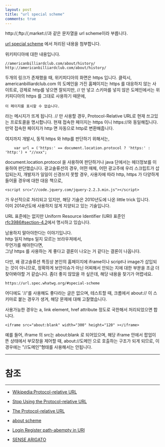 ```yaml
---
layout: post
title: "url special scheme"
comments: true
---
```


http://,ftp://,market://과 같은 문자열을 url scheme이라 부릅니다.

[url special scheme](https://sejoung.github.io/2018/08/url_special_scheme) 에서 처리된 내용을 첨부합니다.

위키피디아에 대한 내용입니다.
```aidl
//americanbilliardclub.com/about/history/
http://americanbilliardclub.com/about/history/
```
두개의 링크가 존재했을 때,
위키피디아의 화면은 https 입니다.
클릭시, americanbilliardclub.com 의 도메인을 가진 홈페이지는 https 를 대응하지 않는 사이트로,
강제로 http를 넣으면 잘되지만,
// 만 넣고 스키마를 넣지 않은 도메인에서는 위키피디아의 https 를 그대로 사용하기 때문에,

```aidl
이 페이지를 표시할 수 없습니다.
```
라는 메시지가 뜨게 됩니다.
// 만 사용할 경우, Protocol-Relative URL로 현재 쓰고있는 프로토콜을 명시합니다. 
현재 접속한 페이지는 https 이니 https://와 동일해집니다.
만약 접속한 페이지가 http 면 자동으로 http로 변환해줍니다.

여지까지 개발시, 동적 https 와 http를 판단하기 위해서는,

```aidl
    var url = ('https:' == document.location.protocol ? 'https:' : 'http:') + "//xxx";
```
document.location.protocol 을 사용하여 판단하거나 java 단에서는 헤더정보를 이용하여 판단했습니다.
광고솔류션의 경우,
어떤 매체, 어떤 광고주에 우리 스크립트가 삽입되는지, 개발자가 일일이 신경쓰지 못할 경우,
사용자에 따라 http, https 가 다양하게 들어올 경우에 대한 대응 책으로,

```aidl
<script src="//code.jquery.com/jquery-2.2.3.min.js"></script>
```
가 우선적으로 처리되고 있지만, 해당 기술은 2010년도에 나온 little trick 입니다.  
이미 2014년도에 사용하지 않게 지양되고 있는 기술입니다.  

URL 표준에는 없지만 Uniform Resource Identifier (URI) 표준인 [rfc3986#section-4.2](https://tools.ietf.org/html/rfc3986#section-4.2)에서 명시하고 있습니다.

남용하지 말아야한다는 이야기입니다.  
http 일지 https 일지 모르는 브라우져에서,   
무언가를 해야한다면,  
그냥 https 를 사용하는 게 좋다고 결론이 나오는 거 같다는 결론이 나옵니다.  

다만, 왜 광고솔류션 특징상 본인의 홈페이지에 iframe이나 script나 image가 삽입되는 것이 아니므로,
정확하게 보안이슈가 아닌 어찌해서 안되는 지에 대한 부분을 조금 더 찾아봐야할 거 같습니다.
좀더 좋지 않았을 까 싶은데, 해당 내용을 찾기가 어렵네요.

```aidl
https://url.spec.whatwg.org/#special-scheme
```
어디에도 '//'를 사용해도 좋다라는 글은 없으며, 테스트할 때,
크롬에서 about:// 이 스키마로 붙는 경우가 생겨, 해당 문제에 대해 고찰했습니다.

사용가능한 경우는
a, link element, href attribute 정도로 국한해서 처리되었으면 합니다.


```aidl
<iframe src="about:blank" width="300" height="120" ></iframe>
```

예를 들어, iframe 의 src는 about:blank 로 되어있으며,
해당 iframe 안에서 팝업이 뜬 상태에서 부모창을 제어할 때, about://도메인 으로 호출하는 구조가 되게 되므로,
이 경우에는 "//도메인"형태를 사용해서는 안됩니다.

-----
# 참조
-----

* [Wikipedia:Protocol-relative URL](https://en.wikipedia.org/wiki/Wikipedia:Protocol-relative_URL)

* [Stop Using the Protocol-relative URL](https://www.jeremywagner.me/blog/stop-using-the-protocol-relative-url/)

* [The Protocol-relative URL](https://www.paulirish.com/2010/the-protocol-relative-url/)

* [about scheme](https://en.wikipedia.org/wiki/About_URI_scheme)

* [Login Register path-abempty in URI](http://w3-org.9356.n7.nabble.com/path-abempty-in-URI-td170118.html)

* [SENSE ARIGATO](https://sejoung.github.io/2018/08/url_special_scheme)